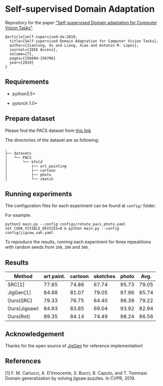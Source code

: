 Self-supervised Domain Adaptation
=================================

Repository for the paper ["Self-supervised Domain adaptation for Computer Vision Tasks"](https://arxiv.org/abs/1907.10915v3).
```
@article{self-supervised-da:2019,
  title={Self-supervised Domain Adaptation for Computer Vision Tasks},
  author={Jiaolong, Xu and Liang, Xiao and Antonio M. López},
  journal={IEEE Access},
  volume={7},
  pages={156694-156706}
  year={2019}
}
```

## Requirements

- python3.5+

- pytorch 1.0+

## Prepare dataset

Please find the PACS dataset from [this link](http://www.eecs.qmul.ac.uk/~dl307/project_iccv2017)

The directories of the dataset are as following:

```
.
├── datasets
│   └── PACS
│       └── kfold
│           ├── art_painting
│           ├── cartoon
│           ├── photo
│           └── sketch
```

## Running experiments

The configuration files for each experiment can be found at `config/` folder.

For example:

```shell
python3 main.py --config configs/rotate_pacs_photo.yaml
set CUDA_VISIBLE_DEVICES=0 & python main.py --config config/jigsaw_uah.yaml
```

To reproduce the results, running each experiment for three repeatitions with random seeds from `100`, `200` and `300`.

## Results

| Method  | art paint.| cartoon | sketches | photo | Avg. |
| --------|-----------|---------|----------|-------|------|
| SRC[1]  | 77.85  |74.86 |67.74 |95.73 |79.05|
| JigGen[1]  | 84.88 |81.07 |79.05 |97.96 |85.74|
|Ours(SRC) |79.33 |76.75 |64.40 |96.39 |79.22|
| Ours(Jigsaw) |84.93 |83.85 |69.04 |93.92 |82.94|
|Ours(Rot) |89.35 |84.14 |74.49 |98.24 |86.56|

## Acknowledgement

Thanks for the open source of [JigGen](https://github.com/fmcarlucci/JigenDG) for reference implementation!

## References

[1] F. M. Carlucci, A. D’Innocente, S. Bucci, B. Caputo, and T. Tommasi. Domain generalization by solving jigsaw puzzles. In CVPR, 2019.
